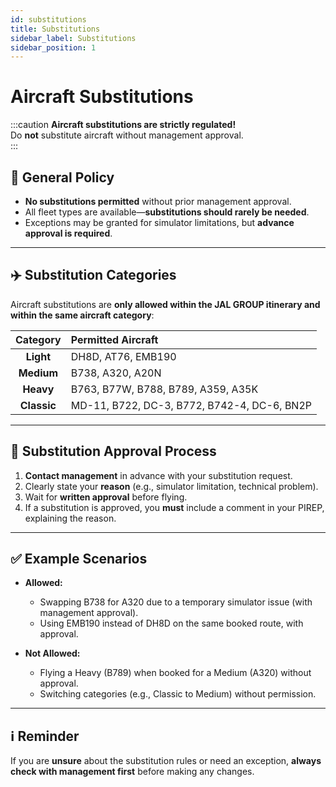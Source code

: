 ```yaml
---
id: substitutions
title: Substitutions
sidebar_label: Substitutions
sidebar_position: 1
---
```


# Aircraft Substitutions

:::caution
**Aircraft substitutions are strictly regulated!**  
Do **not** substitute aircraft without management approval.  
:::

## 🚫 General Policy

- **No substitutions permitted** without prior management approval.
- All fleet types are available—**substitutions should rarely be needed**.
- Exceptions may be granted for simulator limitations, but **advance approval is required**.

---

## ✈️ Substitution Categories

Aircraft substitutions are **only allowed within the JAL GROUP itinerary and within the same aircraft category**:

| **Category** | **Permitted Aircraft**                                  |
|:------------:|:-------------------------------------------------------|
| **Light**    | DH8D, AT76, EMB190                                     |
| **Medium**   | B738, A320, A20N                                       |
| **Heavy**    | B763, B77W, B788, B789, A359, A35K                     |
| **Classic**  | MD-11, B722, DC-3, B772, B742-4, DC-6, BN2P            |

---

## 📝 Substitution Approval Process

1. **Contact management** in advance with your substitution request.
2. Clearly state your **reason** (e.g., simulator limitation, technical problem).
3. Wait for **written approval** before flying.
4. If a substitution is approved, you **must** include a comment in your PIREP, explaining the reason.

---

## ✅ Example Scenarios

- **Allowed:**  
  - Swapping B738 for A320 due to a temporary simulator issue (with management approval).
  - Using EMB190 instead of DH8D on the same booked route, with approval.

- **Not Allowed:**  
  - Flying a Heavy (B789) when booked for a Medium (A320) without approval.
  - Switching categories (e.g., Classic to Medium) without permission.

---

## ℹ️ Reminder

If you are **unsure** about the substitution rules or need an exception, **always check with management first** before making any changes.

